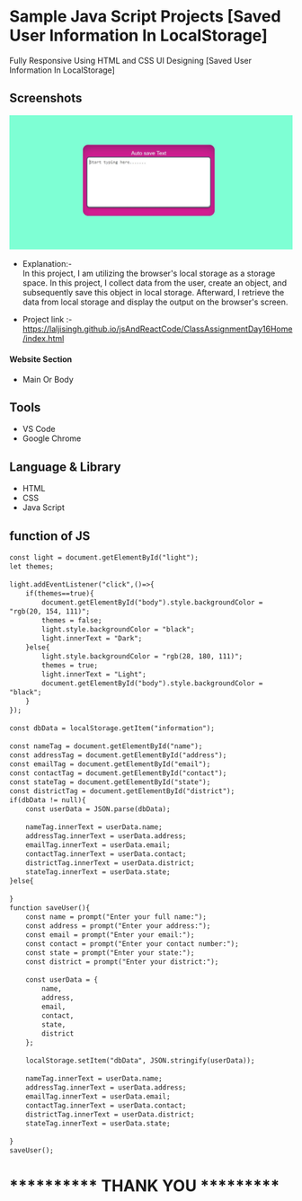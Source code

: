 # Sample Java Script Projects [Saved User Information In LocalStorage]

Fully Responsive Using HTML and CSS UI Designing [Saved User Information In LocalStorage]
## Screenshots

 ![App Screenshot](https://github.com/laljisingh/jsAndReactCode/blob/main/ClassAssignmentDay16Home/Capture.JPG?raw=true)



      
- Explanation:-  
In this project, I am utilizing the browser's local storage as a storage space. In this project, I collect data from the user, create an object, and subsequently save this object in local storage. Afterward, I retrieve the data from local storage and display the output on the browser's screen.

- Project link :-  https://laljisingh.github.io/jsAndReactCode/ClassAssignmentDay16Home/index.html


#### Website Section
* Main Or Body
## Tools
- VS Code
- Google Chrome
## Language & Library
- HTML
- CSS
- Java Script
## function of JS
```
const light = document.getElementById("light");
let themes;

light.addEventListener("click",()=>{
    if(themes==true){
        document.getElementById("body").style.backgroundColor = "rgb(20, 154, 111)";
        themes = false;
        light.style.backgroundColor = "black";
        light.innerText = "Dark";
    }else{
        light.style.backgroundColor = "rgb(28, 180, 111)";
        themes = true;
        light.innerText = "Light";
        document.getElementById("body").style.backgroundColor = "black";
    }
});

const dbData = localStorage.getItem("information");

const nameTag = document.getElementById("name");
const addressTag = document.getElementById("address");
const emailTag = document.getElementById("email");
const contactTag = document.getElementById("contact");
const stateTag = document.getElementById("state");
const districtTag = document.getElementById("district");
if(dbData != null){
    const userData = JSON.parse(dbData);

    nameTag.innerText = userData.name;
    addressTag.innerText = userData.address;
    emailTag.innerText = userData.email;
    contactTag.innerText = userData.contact;
    districtTag.innerText = userData.district;
    stateTag.innerText = userData.state;
}else{
    
}
function saveUser(){
    const name = prompt("Enter your full name:");
    const address = prompt("Enter your address:");
    const email = prompt("Enter your email:");
    const contact = prompt("Enter your contact number:");
    const state = prompt("Enter your state:");
    const district = prompt("Enter your district:");

    const userData = {
        name,
        address,
        email,
        contact,
        state,
        district
    };
    
    localStorage.setItem("dbData", JSON.stringify(userData));
    
    nameTag.innerText = userData.name;
    addressTag.innerText = userData.address;
    emailTag.innerText = userData.email;
    contactTag.innerText = userData.contact;
    districtTag.innerText = userData.district;
    stateTag.innerText = userData.state;

}  
saveUser();

```


   



# ********** **THANK YOU** *********